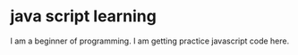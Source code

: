 # java script learning
I am a beginner of  programming. I am getting practice javascript code here.
